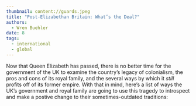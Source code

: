 ```yaml
---
thumbnail: content://guards.jpeg
title: "Post-Elizabethan Britain: What’s the Deal?"
authors:
  - Wren Buehler
date: 8
tags:
  - international
  - global
---
```


Now that Queen Elizabeth has passed, there is no better time for the government of the UK to examine the country’s legacy of colonialism, the pros and cons of its royal family, and the several ways by which it *still* profits off of its former empire. With that in mind, here’s a list of ways the UK’s government and royal family are going to use this tragedy to introspect and make a postive change to their sometimes-outdated traditions:



